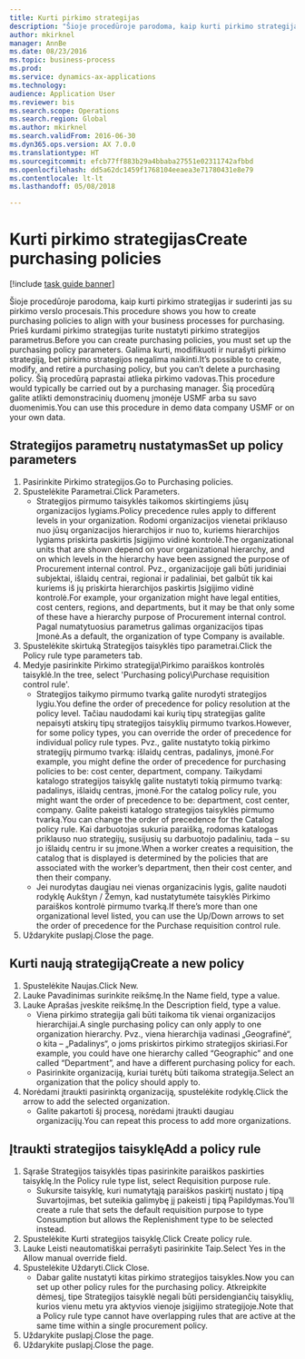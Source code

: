 ```yaml
--- 
title: Kurti pirkimo strategijas
description: "Šioje procedūroje parodoma, kaip kurti pirkimo strategijas ir suderinti jas su pirkimo verslo procesais."
author: mkirknel
manager: AnnBe
ms.date: 08/23/2016
ms.topic: business-process
ms.prod: 
ms.service: dynamics-ax-applications
ms.technology: 
audience: Application User
ms.reviewer: bis
ms.search.scope: Operations
ms.search.region: Global
ms.author: mkirknel
ms.search.validFrom: 2016-06-30
ms.dyn365.ops.version: AX 7.0.0
ms.translationtype: HT
ms.sourcegitcommit: efcb77ff883b29a4bbaba27551e02311742afbbd
ms.openlocfilehash: dd5a62dc1459f1768104eeaea3e71780431e8e79
ms.contentlocale: lt-lt
ms.lasthandoff: 05/08/2018

---
```

# <a name="create-purchasing-policies"></a><span data-ttu-id="924bb-103">Kurti pirkimo strategijas</span><span class="sxs-lookup"><span data-stu-id="924bb-103">Create purchasing policies</span></span>

[!include [task guide banner](../../includes/task-guide-banner.md)]

<span data-ttu-id="924bb-104">Šioje procedūroje parodoma, kaip kurti pirkimo strategijas ir suderinti jas su pirkimo verslo procesais.</span><span class="sxs-lookup"><span data-stu-id="924bb-104">This procedure shows you how to create purchasing policies to align with your business processes for purchasing.</span></span> <span data-ttu-id="924bb-105">Prieš kurdami pirkimo strategijas turite nustatyti pirkimo strategijos parametrus.</span><span class="sxs-lookup"><span data-stu-id="924bb-105">Before you can create purchasing policies, you must set up the purchasing policy parameters.</span></span> <span data-ttu-id="924bb-106">Galima kurti, modifikuoti ir nurašyti pirkimo strategiją, bet pirkimo strategijos negalima naikinti.</span><span class="sxs-lookup"><span data-stu-id="924bb-106">It’s possible to create, modify, and retire a purchasing policy, but you can’t delete a purchasing policy.</span></span> <span data-ttu-id="924bb-107">Šią procedūrą paprastai atlieka pirkimo vadovas.</span><span class="sxs-lookup"><span data-stu-id="924bb-107">This procedure would typically be carried out by a purchasing manager.</span></span> <span data-ttu-id="924bb-108">Šią procedūrą galite atlikti demonstracinių duomenų įmonėje USMF arba su savo duomenimis.</span><span class="sxs-lookup"><span data-stu-id="924bb-108">You can use this procedure in demo data company USMF or on your own data.</span></span>


## <a name="set-up-policy-parameters"></a><span data-ttu-id="924bb-109">Strategijos parametrų nustatymas</span><span class="sxs-lookup"><span data-stu-id="924bb-109">Set up policy parameters</span></span>
1. <span data-ttu-id="924bb-110">Pasirinkite Pirkimo strategijos.</span><span class="sxs-lookup"><span data-stu-id="924bb-110">Go to Purchasing policies.</span></span>
2. <span data-ttu-id="924bb-111">Spustelėkite Parametrai.</span><span class="sxs-lookup"><span data-stu-id="924bb-111">Click Parameters.</span></span>
    * <span data-ttu-id="924bb-112">Strategijos pirmumo taisyklės taikomos skirtingiems jūsų organizacijos lygiams.</span><span class="sxs-lookup"><span data-stu-id="924bb-112">Policy precedence rules apply to different levels in your organization.</span></span> <span data-ttu-id="924bb-113">Rodomi organizacijos vienetai priklauso nuo jūsų organizacijos hierarchijos ir nuo to, kuriems hierarchijos lygiams priskirta paskirtis Įsigijimo vidinė kontrolė.</span><span class="sxs-lookup"><span data-stu-id="924bb-113">The organizational units that are shown depend on your organizational hierarchy, and on which levels in the hierarchy have been assigned the purpose of Procurement internal control.</span></span> <span data-ttu-id="924bb-114">Pvz., organizacijoje gali būti juridiniai subjektai, išlaidų centrai, regionai ir padaliniai, bet galbūt tik kai kuriems iš jų priskirta hierarchijos paskirtis Įsigijimo vidinė kontrolė.</span><span class="sxs-lookup"><span data-stu-id="924bb-114">For example, your organization might have legal entities, cost centers, regions, and departments, but it may be that only some of these have a hierarchy purpose of Procurement internal control.</span></span> <span data-ttu-id="924bb-115">Pagal numatytuosius parametrus galimas organizacijos tipas Įmonė.</span><span class="sxs-lookup"><span data-stu-id="924bb-115">As a default, the organization of type Company is available.</span></span>  
3. <span data-ttu-id="924bb-116">Spustelėkite skirtuką Strategijos taisyklės tipo parametrai.</span><span class="sxs-lookup"><span data-stu-id="924bb-116">Click the Policy rule type parameters tab.</span></span>
4. <span data-ttu-id="924bb-117">Medyje pasirinkite Pirkimo strategija\Pirkimo paraiškos kontrolės taisyklė.</span><span class="sxs-lookup"><span data-stu-id="924bb-117">In the tree, select 'Purchasing policy\Purchase requisition control rule'.</span></span>
    * <span data-ttu-id="924bb-118">Strategijos taikymo pirmumo tvarką galite nurodyti strategijos lygiu.</span><span class="sxs-lookup"><span data-stu-id="924bb-118">You define the order of precedence for policy resolution at the policy level.</span></span> <span data-ttu-id="924bb-119">Tačiau naudodami kai kurių tipų strategijas galite nepaisyti atskirų tipų strategijos taisyklių pirmumo tvarkos.</span><span class="sxs-lookup"><span data-stu-id="924bb-119">However, for some policy types, you can override the order of precedence for individual policy rule types.</span></span> <span data-ttu-id="924bb-120">Pvz., galite nustatyto tokią pirkimo strategijų pirmumo tvarką: išlaidų centras, padalinys, įmonė.</span><span class="sxs-lookup"><span data-stu-id="924bb-120">For example, you might define the order of precedence for purchasing policies to be: cost center, department, company.</span></span> <span data-ttu-id="924bb-121">Taikydami katalogo strategijos taisyklę galite nustatyti tokią pirmumo tvarką: padalinys, išlaidų centras, įmonė.</span><span class="sxs-lookup"><span data-stu-id="924bb-121">For the catalog policy rule, you might want the order of precedence to be: department, cost center, company.</span></span> <span data-ttu-id="924bb-122">Galite pakeisti katalogo strategijos taisyklės pirmumo tvarką.</span><span class="sxs-lookup"><span data-stu-id="924bb-122">You can change the order of precedence for the Catalog policy rule.</span></span> <span data-ttu-id="924bb-123">Kai darbuotojas sukuria paraišką, rodomas katalogas priklauso nuo strategijų, susijusių su darbuotojo padaliniu, tada – su jo išlaidų centru ir su įmone.</span><span class="sxs-lookup"><span data-stu-id="924bb-123">When a worker creates a requisition, the catalog that is displayed is determined by the policies that are associated with the worker’s department, then their cost center, and then their company.</span></span>  
    * <span data-ttu-id="924bb-124">Jei nurodytas daugiau nei vienas organizacinis lygis, galite naudoti rodyklę Aukštyn / Žemyn, kad nustatytumėte taisyklės Pirkimo paraiškos kontrolė pirmumo tvarką.</span><span class="sxs-lookup"><span data-stu-id="924bb-124">If there’s more than one organizational level listed, you can use the Up/Down arrows to set the order of precedence for the Purchase requisition control rule.</span></span>  
5. <span data-ttu-id="924bb-125">Uždarykite puslapį.</span><span class="sxs-lookup"><span data-stu-id="924bb-125">Close the page.</span></span>

## <a name="create-a-new-policy"></a><span data-ttu-id="924bb-126">Kurti naują strategiją</span><span class="sxs-lookup"><span data-stu-id="924bb-126">Create a new policy</span></span>
1. <span data-ttu-id="924bb-127">Spustelėkite Naujas.</span><span class="sxs-lookup"><span data-stu-id="924bb-127">Click New.</span></span>
2. <span data-ttu-id="924bb-128">Lauke Pavadinimas surinkite reikšmę.</span><span class="sxs-lookup"><span data-stu-id="924bb-128">In the Name field, type a value.</span></span>
3. <span data-ttu-id="924bb-129">Lauke Aprašas įveskite reikšmę.</span><span class="sxs-lookup"><span data-stu-id="924bb-129">In the Description field, type a value.</span></span>
    * <span data-ttu-id="924bb-130">Viena pirkimo strategija gali būti taikoma tik vienai organizacijos hierarchijai.</span><span class="sxs-lookup"><span data-stu-id="924bb-130">A single purchasing policy can only apply to one organization hierarchy.</span></span> <span data-ttu-id="924bb-131">Pvz., viena hierarchija vadinasi „Geografinė“, o kita – „Padalinys“, o joms priskirtos pirkimo strategijos skiriasi.</span><span class="sxs-lookup"><span data-stu-id="924bb-131">For example, you could have one hierarchy called “Geographic” and one called “Department”, and have a different purchasing policy for each.</span></span>  
    * <span data-ttu-id="924bb-132">Pasirinkite organizaciją, kuriai turėtų būti taikoma strategija.</span><span class="sxs-lookup"><span data-stu-id="924bb-132">Select an organization that the policy should apply to.</span></span>  
4. <span data-ttu-id="924bb-133">Norėdami įtraukti pasirinktą organizaciją, spustelėkite rodyklę.</span><span class="sxs-lookup"><span data-stu-id="924bb-133">Click the arrow to add the selected organization.</span></span>
    * <span data-ttu-id="924bb-134">Galite pakartoti šį procesą, norėdami įtraukti daugiau organizacijų.</span><span class="sxs-lookup"><span data-stu-id="924bb-134">You can repeat this process to add more organizations.</span></span>  

## <a name="add-a-policy-rule"></a><span data-ttu-id="924bb-135">Įtraukti strategijos taisyklę</span><span class="sxs-lookup"><span data-stu-id="924bb-135">Add a policy rule</span></span>
1. <span data-ttu-id="924bb-136">Sąraše Strategijos taisyklės tipas pasirinkite paraiškos paskirties taisyklę.</span><span class="sxs-lookup"><span data-stu-id="924bb-136">In the Policy rule type list, select Requisition purpose rule.</span></span>
    * <span data-ttu-id="924bb-137">Sukursite taisyklę, kuri numatytąją paraiškos paskirtį nustato į tipą Suvartojimas, bet suteikia galimybę jį pakeisti į tipą Papildymas.</span><span class="sxs-lookup"><span data-stu-id="924bb-137">You’ll create a rule that sets the default requisition purpose to type Consumption but allows the Replenishment type to be selected instead.</span></span>  
2. <span data-ttu-id="924bb-138">Spustelėkite Kurti strategijos taisyklę.</span><span class="sxs-lookup"><span data-stu-id="924bb-138">Click Create policy rule.</span></span>
3. <span data-ttu-id="924bb-139">Lauke Leisti neautomatiškai perrašyti pasirinkite Taip.</span><span class="sxs-lookup"><span data-stu-id="924bb-139">Select Yes in the Allow manual override field.</span></span>
4. <span data-ttu-id="924bb-140">Spustelėkite Uždaryti.</span><span class="sxs-lookup"><span data-stu-id="924bb-140">Click Close.</span></span>
    * <span data-ttu-id="924bb-141">Dabar galite nustatyti kitas pirkimo strategijos taisykles.</span><span class="sxs-lookup"><span data-stu-id="924bb-141">Now you can set up other policy rules for the purchasing policy.</span></span>   <span data-ttu-id="924bb-142">Atkreipkite dėmesį, tipe Strategijos taisyklė negali būti persidengiančių taisyklių, kurios vienu metu yra aktyvios vienoje įsigijimo strategijoje.</span><span class="sxs-lookup"><span data-stu-id="924bb-142">Note that a Policy rule type cannot have overlapping rules that are active at the same time within a single procurement policy.</span></span>  
5. <span data-ttu-id="924bb-143">Uždarykite puslapį.</span><span class="sxs-lookup"><span data-stu-id="924bb-143">Close the page.</span></span>
6. <span data-ttu-id="924bb-144">Uždarykite puslapį.</span><span class="sxs-lookup"><span data-stu-id="924bb-144">Close the page.</span></span>



